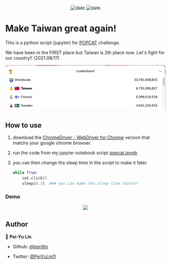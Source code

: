 <p align="center">
    <a>
    <img alt="date" src="https://img.shields.io/packagist/stars/beritlin/pop_cat?style=for-the-badge" target="_blank" />
  </a>
  <a>
    <img alt="date" src="https://img.shields.io/github/last-commit/beritlin/pop_cat?style=for-the-badge" target="_blank" />
  </a>


<h1>
  Make Taiwan great again!
</h1>

This is a python script (jupyter) for [POPCAT](./https://popcat.click/) challenge.

We have been in the FIRST place but Taiwan is 2th place now.
Let's fight for our country‼️ (2021.08/17)

<p align='center'>  <a href="https://github.com/beritlin/Scale_Free_Network">    <img src="TaiwanNO1.png">  </a></p>

## How to use

1. download the  [ChromeDriver - WebDriver for Chrome](https://chromedriver.chromium.org/) version that matchs your google chrome browser.

2. run the code from my jupyter notebook script [popcat.ipynb](https://github.com/beritlin/pop_cat/blob/main/popcat.ipynb)

3. you can then change the sleep time in the script to make it fater

   ```python
   while True:
       cat.click()
       sleep(0.3)  ### you can make the sleep time shorter
   ```

### Demo

<p align='center'>  <a href="https://github.com/beritlin/Scale_Free_Network">    <img src="Demo.gif">  </a></p>

## Author

🥀 **Pei-Yu Lin**

- Github: [@beritlin](https://github.com/beritlin)

- Twitter: [@PeiYuLin11](https://github.com/beritlin/JGI-web-crawling/search?l=jupyter-notebook)

  

